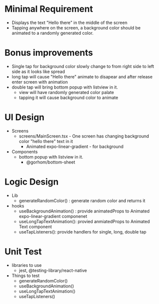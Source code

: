# Minimal Requirement

* Displays the text "Hello there" in the middle of the screen
* Tapping anywhere on the screen, a background color should be animated to a randomly generated color.

# Bonus improvements

- Single tap for background color slowly change to from right side to left side as it looks like spread
- long tap will cause "Hello there" animate to disapear and after release enter screen with animation
- double tap will bring bottom popup with listview in it.
  - view will have randomly generated color palate
  - tapping it will cause background color to animate

# UI Design

- Screens
  - screens/MainScreen.tsx - One screen has changing background color "hello there" text in it
    - Animated expo-linear-gradient - for background
- Components
  - bottom popup with listview in it.
    - @gorhom/bottom-sheet

# Logic Design

- Lib
  - generateRandomColor() : generate random color and returns it
- hooks
  - useBackgroundAnimation() : provide animatedProps to Animated expo-linear-gradient componenet
  - useLongTapTextAnimation(): provied anmiatedProps to Animated Text component
  - useTapListeners(): provide handlers for single, long, double tap

# Unit Test
- libraries to use
  - jest, @testing-library/react-native
- Things to test
  - generateRandomColor()
  - useBackgroundAnimation()
  - useLongTapTextAnimation()
  - useTapListeners()